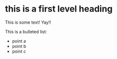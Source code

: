 # this is a first level heading

This is some text! Yay!!

This is a bulleted list:
* point a
* point b
* point c
